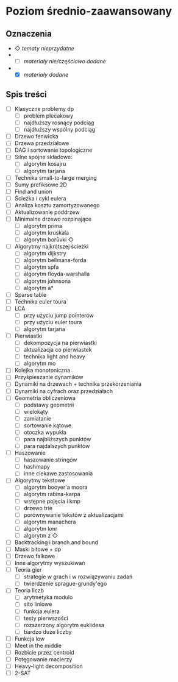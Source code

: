 # Poziom średnio-zaawansowany
## Oznaczenia
- ◇ *tematy nieprzydatne*
- - [ ] *materiały nie/częściowo dodane*
- - [X] *materiały dodane*
## Spis treści
- [ ] Klasyczne problemy dp 
    - [ ] problem plecakowy 
    - [ ] najdłuższy rosnący podciąg 
    - [ ] najdłuższy wspólny podciąg 
- [ ] Drzewo fenwicka 
- [ ] Drzewa przedziałowe 
- [ ] DAG i sortowanie topologiczne 
- [ ] Silne spójne składowe: 
    - [ ] algorytm kosajru 
    - [ ] algorytm tarjana 
- [ ] Technika small-to-large merging 
- [ ] Sumy prefiksowe 2D 
- [ ] Find and union 
- [ ] Ścieżka i cykl eulera 
- [ ] Analiza kosztu zamortyzowanego 
- [ ] Aktualizowanie poddrzew 
- [ ] Minimalne drzewo rozpinające 
    - [ ] algorytm prima 
    - [ ] algorytm kruskala 
    - [ ] algorytm borůvki ◇
- [ ] Algorytmy najkrótszej ścieżki 
    - [ ] algorytm dijkstry 
    - [ ] algorytm bellmana-forda 
    - [ ] algorytm spfa 
    - [ ] algorytm floyda-warshalla 
    - [ ] algorytm johnsona
    - [ ] algorytm a*
- [ ] Sparse table 
- [ ] Technika euler toura 
- [ ] LCA 
    - [ ] przy użyciu jump pointerów 
    - [ ] przy użyciu euler toura 
    - [ ] algorytm tarjana 
- [ ] Pierwiastki 
    - [ ] dekompozycja na pierwiastki 
    - [ ] aktualizacja co pierwiastek 
    - [ ] technika light and heavy 
    - [ ] algorytm mo 
- [ ] Kolejka monotoniczna 
- [ ] Przyśpieszanie dynamików 
- [ ] Dynamiki na drzewach + technika przekorzeniania 
- [ ] Dynamiki na cyfrach oraz przedziałach  
- [ ] Geometria obliczeniowa 
    - [ ] podstawy geometrii 
    - [ ] wielokąty
    - [ ] zamiatanie 
    - [ ] sortowanie kątowe 
    - [ ] otoczka wypukła 
    - [ ] para najbliższych punktów
    - [ ] para najdalszych punktów 
- [ ] Haszowanie 
    - [ ] haszowanie stringów 
    - [ ] hashmapy 
    - [ ] inne ciekawe zastosowania 
- [ ] Algorytmy tekstowe 
    - [ ] algorytm booyer'a moora 
    - [ ] algorytm rabina-karpa 
    - [ ] wstępne pojęcia i kmp 
    - [ ] drzewo trie 
    - [ ] porównywanie tekstów z aktualizacjami 
    - [ ] algorytm manachera
    - [ ] algorytm kmr 
    - [ ] algorytm z ◇
- [ ] Backtracking i branch and bound 
- [ ] Maski bitowe + dp 
- [ ] Drzewo falkowe 
- [ ] Inne algorytmy wyszukiwań
- [ ] Teoria gier 
    - [ ] strategie w grach i w rozwiązywaniu zadań 
    - [ ] twierdzenie sprague-grundy'ego 
- [ ] Teoria liczb 
    - [ ] arytmetyka modulo 
    - [ ] sito liniowe 
    - [ ] funkcja eulera 
    - [ ] testy pierwszości 
    - [ ] rozszerzony algorytm euklidesa 
    - [ ] bardzo duże liczby 
- [ ] Funkcja low 
- [ ] Meet in the middle 
- [ ] Rozbicie przez centroid 
- [ ] Potęgowanie macierzy 
- [ ] Heavy-light decomposition 
- [ ] 2-SAT 
